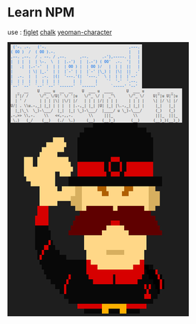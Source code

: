 # Learn NPM

use :
[figlet](https://www.npmjs.com/package/figlet)
[chalk](https://www.npmjs.com/package/chalk)
[yeoman-character](https://www.npmjs.com/package/yeoman-character)

![screenshot](./learn-npm.png)

